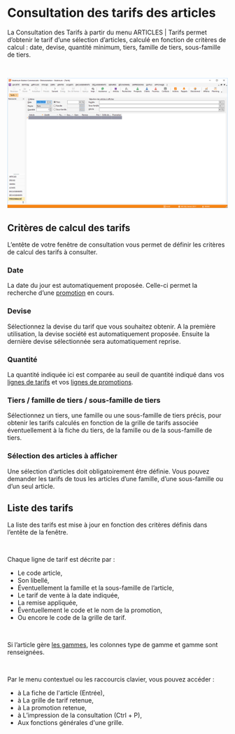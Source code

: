 # Consultation des tarifs des articles


La Consultation des Tarifs à partir du menu ARTICLES 
 | Tarifs permet d’obtenir le tarif d’une sélection d’articles, 
 calculé en fonction de critères de calcul : date, devise, quantité minimum, 
 tiers, famille de tiers, sous-famille de tiers.


 


![](Tarifs.png)


## Critères de calcul des tarifs


L’entête de votre fenêtre de consultation vous permet de définir les 
 critères de calcul des tarifs à consulter.


### Date


La date du jour est automatiquement proposée. Celle-ci permet la recherche 
 d’une [promotion](../2/Promotion.md) en cours.


### Devise


Sélectionnez la devise du tarif que vous souhaitez obtenir. A la première 
 utilisation, la devise société est automatiquement proposée. Ensuite la 
 dernière devise sélectionnée sera automatiquement reprise.


### Quantité


La quantité indiquée ici est comparée au seuil de quantité indiqué dans 
 vos [lignes de tarifs](../1/Fiche.md) et vos [lignes 
 de promotions](../2/Promotion.md).


### Tiers / famille de tiers / sous-famille de tiers


Sélectionnez un tiers, une famille ou une sous-famille de tiers précis, 
 pour obtenir les tarifs calculés en fonction de la grille de tarifs associée 
 éventuellement à la fiche du tiers, de la famille ou de la sous-famille 
 de tiers.


### Sélection des articles à afficher


Une sélection d’articles doit obligatoirement être définie. Vous pouvez 
 demander les tarifs de tous les articles d’une famille, d’une sous-famille 
 ou d’un seul article.


## Liste des tarifs


La liste des tarifs est mise à jour en fonction des critères définis 
 dans l’entête de la fenêtre.


 


Chaque ligne de tarif est décrite par :


* Le code article,
* Son libellé,
* Éventuellement 
 la famille et la sous-famille de l’article,
* Le tarif de vente 
 à la date indiquée,
* La remise appliquée,
* Éventuellement 
 le code et le nom de la promotion,
* Ou encore le code 
 de la grille de tarif.


 


Si l’article gère [les gammes](../../Gammes/2/Gamme/Gamme.md), 
 les colonnes type de gamme et gamme sont renseignées.


 


Par le menu contextuel ou les raccourcis clavier, vous pouvez accéder 
 :


* à La fiche de l'article 
 (Entrée),
* à La grille de 
 tarif retenue,
* à La promotion 
 retenue,
* à L’impression 
 de la consultation (Ctrl + P),
* Aux fonctions générales 
 d'une grille.


